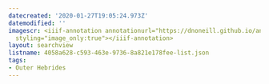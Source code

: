 ```yaml
---
datecreated: '2020-01-27T19:05:24.973Z'
datemodified: ''
imagescr: <iiif-annotation annotationurl="https://dnoneill.github.io/annotate/annotations/f96c8cf8-4137-11ea-a74c-0adc3cabe305.json"
  styling="image_only:true"></iiif-annotation>
layout: searchview
listname: 4058a628-c593-463e-9736-8a821e178fee-list.json
tags:
- Outer Hebrides
---
```


